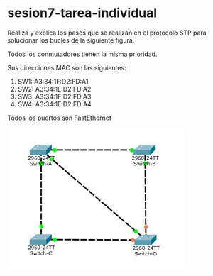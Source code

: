 # sesion7-tarea-individual

Realiza y explica los pasos que se realizan en el protocolo STP para solucionar los bucles de la siguiente figura.

Todos los conmutadores tienen la misma prioridad. 

Sus direcciones MAC son las siguientes:
1. SW1: A3:34:1F:D2:FD:A1
2. SW2: A3:34:1E:D2:FD:A2
3. SW3: A3:34:1F:D2:FD:A3
4. SW4: A3:34:1E:D2:FD:A4

Todos los puertos son FastEthernet

![STP-Ejercicio](STP.jpg)

